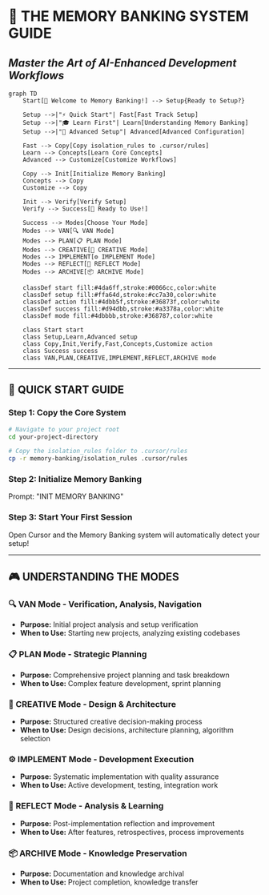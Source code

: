# 🏦 THE MEMORY BANKING SYSTEM GUIDE

## _Master the Art of AI-Enhanced Development Workflows_

```mermaid
graph TD
    Start[🚀 Welcome to Memory Banking!] --> Setup{Ready to Setup?}

    Setup -->|"⚡ Quick Start"| Fast[Fast Track Setup]
    Setup -->|"🎓 Learn First"| Learn[Understanding Memory Banking]
    Setup -->|"🔧 Advanced Setup"| Advanced[Advanced Configuration]

    Fast --> Copy[Copy isolation_rules to .cursor/rules]
    Learn --> Concepts[Learn Core Concepts]
    Advanced --> Customize[Customize Workflows]

    Copy --> Init[Initialize Memory Banking]
    Concepts --> Copy
    Customize --> Copy

    Init --> Verify[Verify Setup]
    Verify --> Success[🎉 Ready to Use!]

    Success --> Modes[Choose Your Mode]
    Modes --> VAN[🔍 VAN Mode]
    Modes --> PLAN[📋 PLAN Mode]
    Modes --> CREATIVE[🎨 CREATIVE Mode]
    Modes --> IMPLEMENT[⚙️ IMPLEMENT Mode]
    Modes --> REFLECT[🤔 REFLECT Mode]
    Modes --> ARCHIVE[📦 ARCHIVE Mode]

    classDef start fill:#4da6ff,stroke:#0066cc,color:white
    classDef setup fill:#ffa64d,stroke:#cc7a30,color:white
    classDef action fill:#4dbb5f,stroke:#36873f,color:white
    classDef success fill:#d94dbb,stroke:#a3378a,color:white
    classDef mode fill:#4dbbbb,stroke:#368787,color:white

    class Start start
    class Setup,Learn,Advanced setup
    class Copy,Init,Verify,Fast,Concepts,Customize action
    class Success success
    class VAN,PLAN,CREATIVE,IMPLEMENT,REFLECT,ARCHIVE mode
```

---

## 🚀 QUICK START GUIDE

### Step 1: Copy the Core System

```bash
# Navigate to your project root
cd your-project-directory

# Copy the isolation_rules folder to .cursor/rules
cp -r memory-banking/isolation_rules .cursor/rules
```

### Step 2: Initialize Memory Banking

Prompt: "INIT MEMORY BANKING"

### Step 3: Start Your First Session

Open Cursor and the Memory Banking system will automatically detect your setup!

---

## 🎮 UNDERSTANDING THE MODES

### 🔍 VAN Mode - Verification, Analysis, Navigation

- **Purpose:** Initial project analysis and setup verification
- **When to Use:** Starting new projects, analyzing existing codebases

### 📋 PLAN Mode - Strategic Planning

- **Purpose:** Comprehensive project planning and task breakdown
- **When to Use:** Complex feature development, sprint planning

### 🎨 CREATIVE Mode - Design & Architecture

- **Purpose:** Structured creative decision-making process
- **When to Use:** Design decisions, architecture planning, algorithm selection

### ⚙️ IMPLEMENT Mode - Development Execution

- **Purpose:** Systematic implementation with quality assurance
- **When to Use:** Active development, testing, integration work

### 🤔 REFLECT Mode - Analysis & Learning

- **Purpose:** Post-implementation reflection and improvement
- **When to Use:** After features, retrospectives, process improvements

### 📦 ARCHIVE Mode - Knowledge Preservation

- **Purpose:** Documentation and knowledge archival
- **When to Use:** Project completion, knowledge transfer
